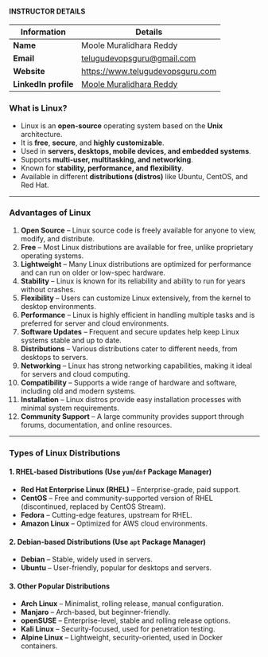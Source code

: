 #### INSTRUCTOR DETAILS

|  Information             | Details                                                                      |
|----------------------    |------------------------------------------------------------------------------|
| **Name**                 | Moole Muralidhara Reddy                                                      |
| **Email**                | telugudevopsguru@gmail.com                                                |
| **Website**              | https://www.telugudevopsguru.com               |
| **LinkedIn profile**     | [Moole Muralidhara Reddy](https://www.linkedin.com/in/moole-muralidhara-reddy) |

### What is Linux?  
- Linux is an **open-source** operating system based on the **Unix** architecture.  
- It is **free**, **secure**, and **highly customizable**.  
- Used in **servers, desktops, mobile devices, and embedded systems**.  
- Supports **multi-user, multitasking, and networking**.  
- Known for **stability, performance, and flexibility**.  
- Available in different **distributions (distros)** like Ubuntu, CentOS, and Red Hat.

---

### Advantages of Linux
1. **Open Source** – Linux source code is freely available for anyone to view, modify, and distribute.
2. **Free** – Most Linux distributions are available for free, unlike proprietary operating systems.
3. **Lightweight** – Many Linux distributions are optimized for performance and can run on older or low-spec hardware.
4. **Stability** – Linux is known for its reliability and ability to run for years without crashes.
5. **Flexibility** – Users can customize Linux extensively, from the kernel to desktop environments.
6. **Performance** – Linux is highly efficient in handling multiple tasks and is preferred for server and cloud environments.
7. **Software Updates** – Frequent and secure updates help keep Linux systems stable and up to date.
8. **Distributions** – Various distributions cater to different needs, from desktops to servers.
9. **Networking** – Linux has strong networking capabilities, making it ideal for servers and cloud computing.
10. **Compatibility** – Supports a wide range of hardware and software, including old and modern systems.
11. **Installation** – Linux distros provide easy installation processes with minimal system requirements.
12. **Community Support** – A large community provides support through forums, documentation, and online resources.

---

### Types of Linux Distributions  

#### **1. RHEL-based Distributions (Use `yum`/`dnf` Package Manager)**  
- **Red Hat Enterprise Linux (RHEL)** – Enterprise-grade, paid support.  
- **CentOS** – Free and community-supported version of RHEL (discontinued, replaced by CentOS Stream).  
- **Fedora** – Cutting-edge features, upstream for RHEL.  
- **Amazon Linux** – Optimized for AWS cloud environments.  

#### **2. Debian-based Distributions (Use `apt` Package Manager)**  
- **Debian** – Stable, widely used in servers.  
- **Ubuntu** – User-friendly, popular for desktops and servers.  

#### **3. Other Popular Distributions**  
- **Arch Linux** – Minimalist, rolling release, manual configuration.  
- **Manjaro** – Arch-based, but beginner-friendly.  
- **openSUSE** – Enterprise-level, stable and rolling release options.  
- **Kali Linux** – Security-focused, used for penetration testing.  
- **Alpine Linux** – Lightweight, security-oriented, used in Docker containers.  
